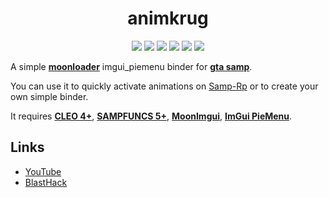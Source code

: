 <h1 align="center">animkrug</h1>

<p align="center">

<img src="https://img.shields.io/badge/made%20for-GTA%20SA--MP-blue" >

<img src="https://img.shields.io/badge/Server-Samp--Rp-red">

<img src="https://img.shields.io/github/languages/top/qrlk/animkrug">

<img src="https://img.shields.io/badge/dynamic/json?color=blueviolet&label=users%20%28active%29&query=result&url=http%3A%2F%2Fqrlk.me%2Fdev%2Fmoonloader%2Fusers_active.php%3Fscript%3Danimkrug">

<img src="https://img.shields.io/badge/dynamic/json?color=blueviolet&label=users%20%28all%20time%29&query=result&url=http%3A%2F%2Fqrlk.me%2Fdev%2Fmoonloader%2Fusers_all.php%3Fscript%3Danimkrug">

<img src="https://img.shields.io/date/1569628800?label=released" >

</p>

A simple **[moonloader](https://gtaforums.com/topic/890987-moonloader/)** imgui_piemenu binder for **[gta samp](https://sa-mp.com/)**.

You can use it to quickly activate animations on [Samp-Rp](http://samp-rp.ru/) or to create your own simple binder.

It requires **[CLEO 4+](http://cleo.li/?lang=ru)**, **[SAMPFUNCS 5+](https://blast.hk/threads/17/page-59#post-279414)**, **[MoonImgui](https://blast.hk/threads/19292/)**, **[ImGui PieMenu](https://www.blast.hk/threads/19648/)**.

## Links
* [YouTube](https://www.youtube.com/watch?v=B236ZHXRh1g)
* [BlastHack](https://www.blast.hk/threads/42164/)
